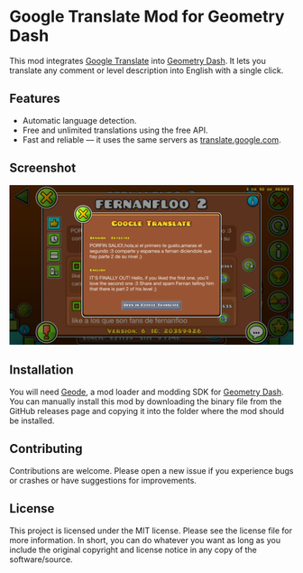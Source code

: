 # Google Translate Mod for Geometry Dash

This mod integrates [Google Translate](https://translate.google.com/) into [Geometry Dash](https://store.steampowered.com/app/322170/Geometry_Dash/). It lets you translate any comment or level description into English with a single click.

## Features

- Automatic language detection.
- Free and unlimited translations using the free API.
- Fast and reliable — it uses the same servers as [translate.google.com](https://translate.google.com/).

## Screenshot

![Google Translate Popup Screenshot](screenshot.png)

## Installation

You will need [Geode](https://github.com/geode-sdk), a mod loader and modding SDK for [Geometry Dash](https://store.steampowered.com/app/322170/Geometry_Dash/). You can manually install this mod by downloading the binary file from the GitHub releases page and copying it into the folder where the mod should be installed.

## Contributing

Contributions are welcome. Please open a new issue if you experience bugs or crashes or have suggestions for improvements.

## License

This project is licensed under the MIT license. Please see the license file for more information. In short, you can do whatever you want as long as you include the original copyright and license notice in any copy of the software/source.
